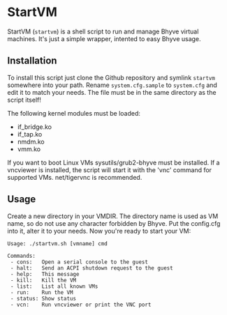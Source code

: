 StartVM
=======

StartVM (`startvm`) is a shell script to run and manage Bhyve virtual
machines. It's just a simple wrapper, intented to easy Bhyve usage.


Installation
------------

To install this script just clone the Github repository and symlink
`startvm` somewhere into your path. Rename `system.cfg.sample` to
`system.cfg` and edit it to match your needs. The file must be in the
same directory as the script itself!

The following kernel modules must be loaded:
* if_bridge.ko
* if_tap.ko
* nmdm.ko
* vmm.ko

If you want to boot Linux VMs sysutils/grub2-bhyve must be installed.
If a vncviewer is installed, the script will start it with the 'vnc'
command for supported VMs. net/tigervnc is recommended.


Usage
-----
Create a new directory in your VMDIR. The directory name is used as VM
name, so do not use any character forbidden by Bhyve. Put the config.cfg
into it, alter it to your needs. Now you're ready to start your VM:

    Usage: ./startvm.sh [vmname] cmd
    
    Commands:
     - cons:   Open a serial console to the guest
     - halt:   Send an ACPI shutdown request to the guest
     - help:   This message
     - kill:   Kill the VM
     - list:   List all known VMs
     - run:    Run the VM
     - status: Show status
     - vcn:    Run vncviewer or print the VNC port

